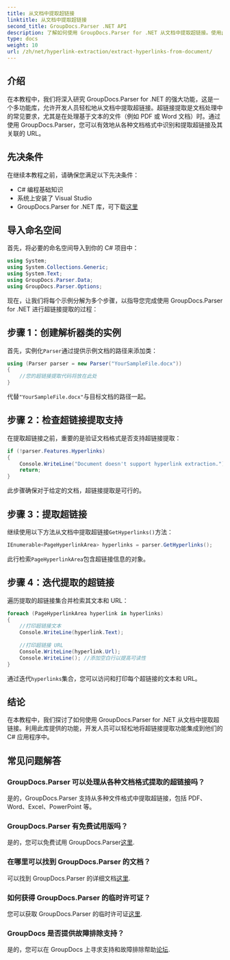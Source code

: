 ```yaml
---
title: 从文档中提取超链接
linktitle: 从文档中提取超链接
second_title: GroupDocs.Parser .NET API
description: 了解如何使用 GroupDocs.Parser for .NET 从文档中提取超链接。使用此简单易懂的指南增强您的 C# 应用程序。
type: docs
weight: 10
url: /zh/net/hyperlink-extraction/extract-hyperlinks-from-document/
---
```

## 介绍
在本教程中，我们将深入研究 GroupDocs.Parser for .NET 的强大功能，这是一个多功能库，允许开发人员轻松地从文档中提取超链接。超链接提取是文档处理中的常见要求，尤其是在处理基于文本的文件（例如 PDF 或 Word 文档）时。通过使用 GroupDocs.Parser，您可以有效地从各种文档格式中识别和提取超链接及其关联的 URL。
## 先决条件
在继续本教程之前，请确保您满足以下先决条件：
- C# 编程基础知识
- 系统上安装了 Visual Studio
- GroupDocs.Parser for .NET 库，可下载[这里](https://releases.groupdocs.com/parser/net/)
## 导入命名空间
首先，将必要的命名空间导入到你的 C# 项目中：
```csharp
using System;
using System.Collections.Generic;
using System.Text;
using GroupDocs.Parser.Data;
using GroupDocs.Parser.Options;
```

现在，让我们将每个示例分解为多个步骤，以指导您完成使用 GroupDocs.Parser for .NET 进行超链接提取的过程：
## 步骤 1：创建解析器类的实例
首先，实例化`Parser`通过提供示例文档的路径来添加类：
```csharp
using (Parser parser = new Parser("YourSampleFile.docx"))
{
    //您的超链接提取代码将放在此处
}
```
代替`"YourSampleFile.docx"`与目标文档的路径一起。
## 步骤 2：检查超链接提取支持
在提取超链接之前，重要的是验证文档格式是否支持超链接提取：
```csharp
if (!parser.Features.Hyperlinks)
{
    Console.WriteLine("Document doesn't support hyperlink extraction.");
    return;
}
```
此步骤确保对于给定的文档，超链接提取是可行的。
## 步骤 3：提取超链接
继续使用以下方法从文档中提取超链接`GetHyperlinks()`方法：
```csharp
IEnumerable<PageHyperlinkArea> hyperlinks = parser.GetHyperlinks();
```
此行检索`PageHyperlinkArea`包含超链接信息的对象。
## 步骤 4：迭代提取的超链接
遍历提取的超链接集合并检索其文本和 URL：
```csharp
foreach (PageHyperlinkArea hyperlink in hyperlinks)
{
    //打印超链接文本
    Console.WriteLine(hyperlink.Text);
    
    //打印超链接 URL
    Console.WriteLine(hyperlink.Url);
    Console.WriteLine(); //添加空白行以提高可读性
}
```
通过迭代`hyperlinks`集合，您可以访问和打印每个超链接的文本和 URL。
## 结论
在本教程中，我们探讨了如何使用 GroupDocs.Parser for .NET 从文档中提取超链接。利用此库提供的功能，开发人员可以轻松地将超链接提取功能集成到他们的 C# 应用程序中。

## 常见问题解答
### GroupDocs.Parser 可以处理从各种文档格式提取的超链接吗？
是的，GroupDocs.Parser 支持从多种文件格式中提取超链接，包括 PDF、Word、Excel、PowerPoint 等。
### GroupDocs.Parser 有免费试用版吗？
是的，您可以免费试用 GroupDocs.Parser[这里](https://releases.groupdocs.com/).
### 在哪里可以找到 GroupDocs.Parser 的文档？
可以找到 GroupDocs.Parser 的详细文档[这里](https://reference.groupdocs.com/parser/net/).
### 如何获得 GroupDocs.Parser 的临时许可证？
您可以获取 GroupDocs.Parser 的临时许可证[这里](https://purchase.groupdocs.com/temporary-license/).
### GroupDocs 是否提供故障排除支持？
是的，您可以在 GroupDocs 上寻求支持和故障排除帮助[论坛](https://forum.groupdocs.com/c/parser/17).